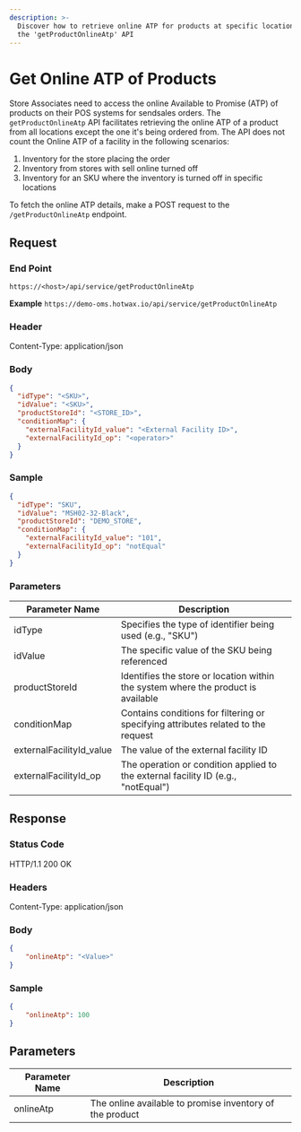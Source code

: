 ```yaml
---
description: >-
  Discover how to retrieve online ATP for products at specific locations with
  the 'getProductOnlineAtp' API
---
```


# Get Online ATP of Products

Store Associates need to access the online Available to Promise (ATP) of products on their POS systems for sendsales orders. The `getProductOnlineAtp` API facilitates retrieving the online ATP of a product from all locations except the one it's being ordered from. The API does not count the Online ATP of a facility in the following scenarios:

1. Inventory for the store placing the order
2. Inventory from stores with sell online turned off
3. Inventory for an SKU where the inventory is turned off in specific locations&#x20;

To fetch the online ATP details, make a POST request to the `/getProductOnlineAtp` endpoint.

## Request

### End Point

`https://<host>/api/service/getProductOnlineAtp`

**Example** `https://demo-oms.hotwax.io/api/service/getProductOnlineAtp`

### Header

Content-Type: application/json

### Body

```json
{
  "idType": "<SKU>",
  "idValue": "<SKU>",
  "productStoreId": "<STORE_ID>",
  "conditionMap": {
    "externalFacilityId_value": "<External Facility ID>",
    "externalFacilityId_op": "<operator>"
  }
}
```

### Sample

```json
{
  "idType": "SKU",
  "idValue": "MSH02-32-Black",
  "productStoreId": "DEMO_STORE",
  "conditionMap": {
    "externalFacilityId_value": "101",
    "externalFacilityId_op": "notEqual"
  }
}
```

### Parameters

| Parameter Name            | Description                                                                       |
| ------------------------- | --------------------------------------------------------------------------------- |
| idType                    | Specifies the type of identifier being used (e.g., "SKU")                         |
| idValue                   | The specific value of the SKU being referenced                                    |
| productStoreId            | Identifies the store or location within the system where the product is available |
| conditionMap              | Contains conditions for filtering or specifying attributes related to the request |
| externalFacilityId\_value | The value of the external facility ID                                             |
| externalFacilityId\_op    | The operation or condition applied to the external facility ID (e.g., "notEqual") |

## Response

### Status Code

HTTP/1.1 200 OK

### Headers

Content-Type: application/json

### Body

```json
{
    "onlineAtp": "<Value>"
}
```

### Sample

```json
{
    "onlineAtp": 100
}
```

## Parameters

| Parameter Name | Description                                              |
| -------------- | -------------------------------------------------------- |
| onlineAtp      | The online available to promise inventory of the product |
